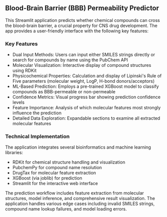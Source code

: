 ## Blood-Brain Barrier (BBB) Permeability Predictor

This Streamlit application predicts whether chemical compounds can cross the blood-brain barrier, a crucial property for CNS drug development. The app provides a user-friendly interface with the following key features:

### Key Features

- Dual Input Methods: Users can input either SMILES strings directly or search for compounds by name using the PubChem API
- Molecular Visualization: Interactive display of compound structures using RDKit
- Physicochemical Properties: Calculation and display of Lipinski's Rule of Five parameters (molecular weight, LogP, H-bond donors/acceptors)
- ML-Based Prediction: Employs a pre-trained XGBoost model to classify compounds as BBB-permeable or non-permeable
- Confidence Metrics: Visual progress bar showing prediction confidence levels
- Feature Importance: Analysis of which molecular features most strongly influence the prediction
- Detailed Data Exploration: Expandable sections to examine all extracted molecular features

### Technical Implementation

The application integrates several bioinformatics and machine learning libraries:

- RDKit for chemical structure handling and visualization
- PubchemPy for compound name resolution
- DrugTax for molecular feature extraction
- XGBoost (via joblib) for prediction
- Streamlit for the interactive web interface

The prediction workflow includes feature extraction from molecular structures, model inference, and comprehensive result visualization. The application handles various edge cases including invalid SMILES strings, compound name lookup failures, and model loading errors.
